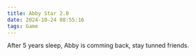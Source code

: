 ```yaml
---
title: Abby Star 2.0
date: 2024-10-24 08:55:16
tags: Game
---
```


After 5 years sleep, Abby is comming back, stay tunned friends.